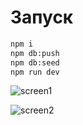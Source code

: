 # Запуск

```bash
npm i
npm db:push
npm db:seed
npm run dev
```

![screen1](https://github.com/user-attachments/assets/170192fb-fdd6-477b-bad6-0932fa6cb643)

![screen2](https://github.com/user-attachments/assets/5d959c8a-cadf-451b-92a9-96a6bab0f77e)
